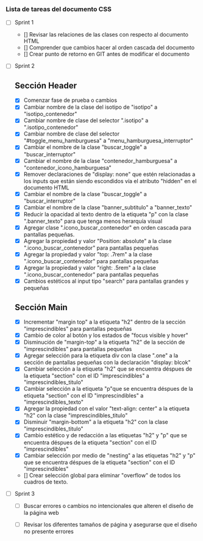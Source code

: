 ### Lista de tareas del documento CSS

- [ ] Sprint 1
  - [] Revisar las relaciones de las clases con respecto al documento HTML
  - [] Comprender que cambios hacer al orden cascada del documento
  - [] Crear punto de retorno en GIT antes de modificar el documento

- [ ] Sprint 2
	 ## Sección Header
  - [x] Comenzar fase de prueba o cambios
  - [x] Cambiar nombre de la clase del isotipo de "isotipo" a "isotipo_contenedor"
  - [x] Cambiar nombre de clase del selector ".isotipo" a ".isotipo_contenedor"
  - [x] Cambiar nombre de clase del selector "#toggle_menu_hamburguesa" a "menu_hamburguesa_interruptor"
  - [x] Cambiar el nombre de la clase "buscar_toggle" a "buscar_interruptor"
  - [x] Cambiar el nombre de la clase "contenedor_hamburguesa" a "contenedor_icono_hamburguesa"
  - [x] Remover declaraciones de "display: none" que estén relacionadas a los inputs que están siendo escondidos vía el atributo "hidden" en el documento HTML
  - [x] Cambiar el nombre de la clase "buscar_toggle" a "buscar_interruptor"
  - [x] Cambiar el nombre de la clase "banner_subtitulo" a "banner_texto"
  - [x] Reducir la opacidad al texto dentro de la etiqueta "p" con la clase ".banner_texto" para que tenga menos herarquía visual
  - [x] Agregar clase ".icono_buscar_contenedor" en orden cascada para pantallas pequeñas.
  - [x] Agregar la propiedad y valor "Position: absolute" a la clase ".icono_buscar_contenedor" para pantallas pequeñas
  - [x] Agregar la propiedad y valor "top: .7rem" a la clase ".icono_buscar_contenedor" para pantallas pequeñas
  - [x] Agregar la propiedad y valor "right: .5rem" a la clase ".icono_buscar_contenedor" para pantallas pequeñas
  - [x] Cambios estéticos al input tipo "search" para pantallas grandes y pequeñas
   ## Sección Main
  - [x] Incrementar "margin top" a la etiqueta "h2" dentro de la sección "imprescindibles" para pantallas pequeñas
  - [x] Cambio de color al botón y los estados de "focus visible y hover"
  - [x] Disminución de "margin-top" a la etiqueta "h2" de la sección de "imprescindibles" para pantallas pequeñas
  - [x] Agregar selección para la etiqueta div con la clase ".one" a la sección de pantallas pequeñas con la declaración "display: blcok"
  - [x] Cambiar selección a la etiqueta "h2" que se encuentra déspues de la etiqueta "section" con el ID "imprescindibles" a "imprescindibles_titulo"
  - [x] Cambiar selección a la etiqueta "p"que se encuentra déspues de la etiqueta "section" con el ID "imprescindibles" a "imprescindibles_texto"
  - [x] Agregar la propiedad con el valor "text-align: center" a la etiqueta "h2" con la clase "imprescindibles_titulo"
  - [x] Disminuir "margin-bottom" a la etiqueta "h2" con la clase "imprescindibles_titulo"
  - [x] Cambio estético y de redacción a las etiquetas "h2" y "p" que se encuentra déspues de la etiqueta "section" con el ID "imprescindibles"
  - [x] Cambiar selección por medio de "nesting" a las etiquetas "h2" y "p" que se encuentra déspues de la etiqueta "section" con el ID "imprescindibles"
  - [] Crear selección global para eliminar "overflow" de todos los cuadros de texto.

- [ ] Sprint 3
  - [ ] Buscar errores o cambios no intencionales que alteren el diseño de la página web
  - [ ] Revisar los diferentes tamaños de página y asegurarse que el diseño no presente errores


